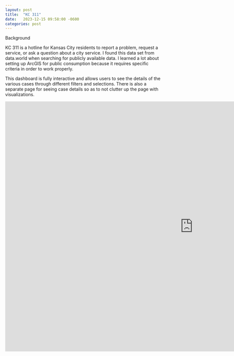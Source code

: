 ```yaml
---
layout: post
title:  "KC 311"
date:   2023-12-15 09:58:00 -0600
categories: post
---
```


Background

KC 311 is a hotline for Kansas City residents to report a problem, request a service, or ask a question about a city service.  I found this data set from data.world when searching for publicly available data.  I learned a lot about setting up ArcGIS for public consumption because it requires specific criteria in order to work properly.

This dashboard is fully interactive and allows users to see the details of the various cases through different filters and selections.  There is also a separate page for seeing case details so as to not clutter up the page with visualizations.

<iframe width="1200" height="800" src="https://app.powerbi.com/view?r=eyJrIjoiZWE4NGFkOTYtZDY5Yy00NWQ3LTk3M2ItZjA5Y2VhZTI4ZjNkIiwidCI6ImE0NjI4MDExLTg5MGQtNDAzOC1hYTdiLTRjNDZhMGRmMTQ4ZSIsImMiOjN9&pageName=ReportSection873e226a006721001301" frameborder="0" allowfullscreen="true"></iframe>